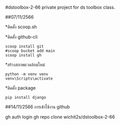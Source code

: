 #dstoolbox-2-66
private project for ds toolbox class.

##07/11/2566

  *ติดตั้ง scoop.sh

  *ติดตั้ง github-cli
  
    scoop install git
    #scoop bucket add main
    scoop install gh
  *สร้างสภาพแวดล้อมใหม่
  
    python -m venv venv
    venv\Scripts\activate
  *ติดตั้ง package
  
    pip install django
  ##14/11/2566
  การเข้าใช้งาน github

gh auth login
gh repo clone wichit2s/dstoolbox-2-66
